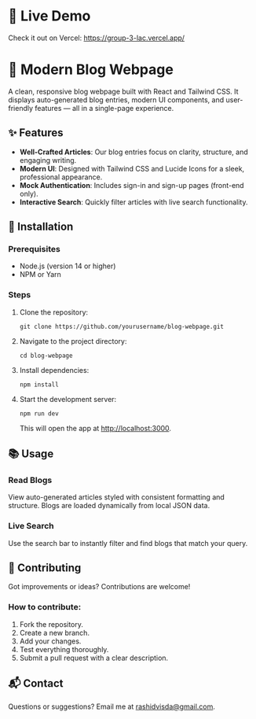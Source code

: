 <!DOCTYPE html>
<html lang="en">
<head>
  <meta charset="UTF-8" />
  <meta name="viewport" content="width=device-width, initial-scale=1.0" />
</head>
<body>
  <h1>📝 Live Demo</h1>
  <p>Check it out on Vercel: <a href="https://group-3-lac.vercel.app/" target="_blank">https://group-3-lac.vercel.app/</a></p>
  <h1>📰 Modern Blog Webpage</h1>
  <p>A clean, responsive blog webpage built with React and Tailwind CSS. It displays auto-generated blog entries, modern UI components, and user-friendly features — all in a single-page experience.</p>
  <h2>✨ Features</h2>
  <ul>
    <li><strong>Well-Crafted Articles</strong>: Our blog entries focus on clarity, structure, and engaging writing.</li>
    <li><strong>Modern UI</strong>: Designed with Tailwind CSS and Lucide Icons for a sleek, professional appearance.</li>
    <li><strong>Mock Authentication</strong>: Includes sign-in and sign-up pages (front-end only).</li>
    <li><strong>Interactive Search</strong>: Quickly filter articles with live search functionality.</li>
  </ul>
  <h2>🚀 Installation</h2>
  <h3>Prerequisites</h3>
  <ul>
    <li>Node.js (version 14 or higher)</li>
    <li>NPM or Yarn</li>
  </ul>
  <h3>Steps</h3>
  <ol>
    <li>Clone the repository:
      <pre><code>git clone https://github.com/yourusername/blog-webpage.git</code></pre>
    </li>
    <li>Navigate to the project directory:
      <pre><code>cd blog-webpage</code></pre>
    </li>
    <li>Install dependencies:
      <pre><code>npm install</code></pre>
    </li>
    <li>Start the development server:
      <pre><code>npm run dev</code></pre>
      <p>This will open the app at <a href="http://localhost:3000" target="_blank">http://localhost:3000</a>.</p>
    </li>
  </ol>
  <h2>📚 Usage</h2>
  <h3>Read Blogs</h3>
  <p>View auto-generated articles styled with consistent formatting and structure. Blogs are loaded dynamically from local JSON data.</p>
  <h3>Live Search</h3>
  <p>Use the search bar to instantly filter and find blogs that match your query.</p>
  <h2>🤝 Contributing</h2>
  <p>Got improvements or ideas? Contributions are welcome!</p>
  <h3>How to contribute:</h3>
  <ol>
    <li>Fork the repository.</li>
    <li>Create a new branch.</li>
    <li>Add your changes.</li>
    <li>Test everything thoroughly.</li>
    <li>Submit a pull request with a clear description.</li>
  </ol>
  <h2>📬 Contact</h2>
  <p>Questions or suggestions? Email me at <a href="mailto:rashidvisda@gmail.com">rashidvisda@gmail.com</a>.</p>
</body>
</html>
